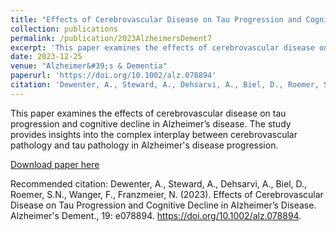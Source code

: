 ```yaml
---
title: "Effects of Cerebrovascular Disease on Tau Progression and Cognitive Decline in Alzheimer&#39;s Disease"
collection: publications
permalink: /publication/2023AlzheimersDement7
excerpt: 'This paper examines the effects of cerebrovascular disease on tau progression and cognitive decline in Alzheimer&#39;s disease.'
date: 2023-12-25
venue: "Alzheimer&#39;s & Dementia"
paperurl: 'https://doi.org/10.1002/alz.078894'
citation: 'Dewenter, A., Steward, A., Dehsarvi, A., Biel, D., Roemer, S.N., Wanger, F., Franzmeier, N. (2023). Effects of Cerebrovascular Disease on Tau Progression and Cognitive Decline in Alzheimer&#39;s Disease. Alzheimer&#39;s Dement., 19: e078894. https://doi.org/10.1002/alz.078894.'
---
```


This paper examines the effects of cerebrovascular disease on tau progression and cognitive decline in Alzheimer’s disease. The study provides insights into the complex interplay between cerebrovascular pathology and tau pathology in Alzheimer's disease progression.

[Download paper here](https://doi.org/10.1002/alz.078894)

Recommended citation: Dewenter, A., Steward, A., Dehsarvi, A., Biel, D., Roemer, S.N., Wanger, F., Franzmeier, N. (2023). Effects of Cerebrovascular Disease on Tau Progression and Cognitive Decline in Alzheimer’s Disease. Alzheimer's Dement., 19: e078894. https://doi.org/10.1002/alz.078894.
